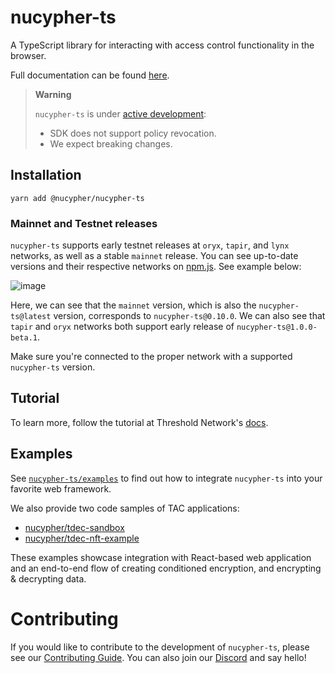 # nucypher-ts

A TypeScript library for interacting with access control functionality in the browser.

Full documentation can be found [here](https://docs.threshold.network/app-development/threshold-access-control-tac).

> **Warning**
>
> `nucypher-ts` is under [active development](https://github.com/nucypher/nucypher-ts/pulls):
> 
>  - SDK does not support policy revocation.
>  - We expect breaking changes.

## Installation

```
yarn add @nucypher/nucypher-ts
```

### Mainnet and Testnet releases

`nucypher-ts` supports early testnet releases at `oryx`, `tapir`, and `lynx` networks, as well as a stable `mainnet` release. You can see up-to-date versions and their respective networks on [npm.js](https://www.npmjs.com/package/@nucypher/nucypher-ts?activeTab=versions). See example below:

![image](https://github.com/nucypher/nucypher-ts/assets/39299780/44d1e3e8-1d0b-4381-bbbc-1bcffae009c4)

Here, we can see that the `mainnet` version, which is also the `nucypher-ts@latest` version, corresponds to `nucypher-ts@0.10.0`. We can also see that `tapir` and `oryx` networks both support early release of `nucypher-ts@1.0.0-beta.1`.

Make sure you're connected to the proper network with a supported `nucypher-ts` version.

## Tutorial

To learn more, follow the tutorial at Threshold Network's [docs](https://docs.threshold.network/app-development/threshold-access-control-tac/get-started-with-tac).

## Examples

See [`nucypher-ts/examples`](https://github.com/nucypher/nucypher-ts/tree/main/examples) to find out how to integrate `nucypher-ts` into your favorite web framework.

We also provide two code samples of TAC applications:
- [nucypher/tdec-sandbox](https://github.com/nucypher/tdec-sandbox)
- [nucypher/tdec-nft-example](https://github.com/nucypher/tdec-nft-example)

These examples showcase integration with React-based web application and an end-to-end flow of creating conditioned encryption, and encrypting & decrypting data.

# Contributing

If you would like to contribute to the development of `nucypher-ts`, please see our [Contributing Guide](CONTRIBUTING.md). You can also join our [Discord](http://discord.gg/threshold) and say hello!
